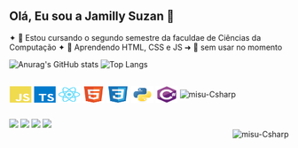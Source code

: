 ## Olá, Eu sou a Jamilly Suzan 👋

✦ 🔭 Estou cursando o segundo semestre da faculdae de Ciências da Computação
✦ 🌱 Aprendendo HTML, CSS e JS
➜ 🌙 sem usar no momento

![Anurag's GitHub stats](https://github-readme-stats.vercel.app/api?username=misukz&show_icons=true&theme=radical)
![Top Langs](https://github-readme-stats.vercel.app/api/top-langs/?username=misukz&hide_progress=true&theme=radical)

<div style="display: inline_block"><br>
  <img align="center" alt="misu-Js" height="30" width="40" src="https://raw.githubusercontent.com/devicons/devicon/master/icons/javascript/javascript-plain.svg">
  <img align="center" alt="misu-Ts" height="30" width="40" src="https://raw.githubusercontent.com/devicons/devicon/master/icons/typescript/typescript-plain.svg">
  <img align="center" alt="misu-React" height="30" width="40" src="https://raw.githubusercontent.com/devicons/devicon/master/icons/react/react-original.svg">
  <img align="center" alt="misu-HTML" height="30" width="40" src="https://raw.githubusercontent.com/devicons/devicon/master/icons/html5/html5-original.svg">
  <img align="center" alt="misu-CSS" height="30" width="40" src="https://raw.githubusercontent.com/devicons/devicon/master/icons/css3/css3-original.svg">
  <img align="center" alt="misu-Python" height="30" width="40" src="https://raw.githubusercontent.com/devicons/devicon/master/icons/python/python-original.svg">
  <img align="center" alt="misu-Csharp" height="30" width="40" src="https://raw.githubusercontent.com/devicons/devicon/master/icons/csharp/csharp-original.svg">
  <img align="center" alt="misu-Csharp" height="30" width="40" src="https://cdn.jsdelivr.net/gh/devicons/devicon@latest/icons/mysql/mysql-original-wordmark.svg"/>
</div>  

  ##
 
<div> 
  <a href="https://instagram.com/misukzj" target="_blank"><img src="https://img.shields.io/badge/-Instagram-%23E4405F?style=for-the-badge&logo=instagram&logoColor=white" target="_blank"></a>
 <a href="https://discord.gg/misukk" target="_blank"><img src="https://img.shields.io/badge/Discord-7289DA?style=for-the-badge&logo=discord&logoColor=white" target="_blank"></a> 
  <a href = "mailto:jamillysuzan26@gmail.com"><img src="https://img.shields.io/badge/-Gmail-%23333?style=for-the-badge&logo=gmail&logoColor=white" target="_blank"></a>
  <a href = "https://wa.me/5565996887836" target="_blank"><img src="https://img.shields.io/badge/WhatsApp-25D366?style=for-the-badge&logo=whatsapp&logoColor=white" target="_blank"></a>
</div>


<div>
  <img align="right" alt="misu-Csharp" src="https://media.tenor.com/DVXNuYXLyGUAAAAM/raining-pixel.gif">
</div>
